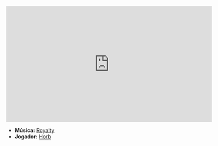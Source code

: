 <iframe width="560" height="315" src="https://www.youtube.com/embed/lW9ep22YmlM?si=_PygtYrMowrrW5XB" title="YouTube video player" frameborder="0" allow="accelerometer; autoplay; clipboard-write; encrypted-media; gyroscope; picture-in-picture; web-share" referrerpolicy="strict-origin-when-cross-origin" allowfullscreen></iframe>

- **Música:** [Royalty](../Músicas/Royalty.md)
- **Jogador:** [Horb](content/Jogadores/Horb.md)